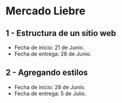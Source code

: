 # Mercado Liebre

## 1 - Estructura de un sitio web

- Fecha de inicio:  21 de Junio.
- Fecha de entrega:  28 de Junio.

## 2 - Agregando estilos

- Fecha de inicio:  28 de Junio.
- Fecha de entrega:  5 de Julio.
